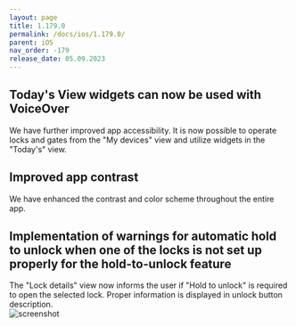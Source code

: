 ```yaml
---
layout: page
title: 1.179.0
permalink: /docs/ios/1.179.0/
parent: iOS
nav_order: -179
release_date: 05.09.2023
---
```


## Today's View widgets can now be used with VoiceOver
We have further improved app accessibility. It is now possible to operate locks and gates from the "My devices" view and utilize widgets in the "Today's" view.

## Improved app contrast
We have enhanced the contrast and color scheme throughout the entire app.

## Implementation of warnings for automatic hold to unlock when one of the locks is not set up properly for the hold-to-unlock feature
The "Lock details" view now informs the user if "Hold to unlock" is required to open the selected lock. Proper information is displayed in unlock button description.\
![screenshot](/tedee-release-notes/docs/ios/assets/1.179.0-hold-to-unlock.png)
